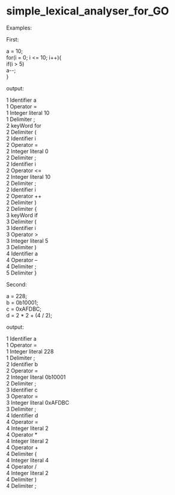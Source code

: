 <h1 class="code-line" data-line-start=0 data-line-end=1 ><a id="simple_lexical_analyser_for_GO_0"></a>simple_lexical_analyser_for_GO</h1>
<p class="has-line-data" data-line-start="2" data-line-end="3">Examples:</p>
<p class="has-line-data" data-line-start="4" data-line-end="5">First:</p>
<p class="has-line-data" data-line-start="6" data-line-end="11">a = 10;<br>
for(i = 0; i &lt;= 10; i++){<br>
if(i &gt; 5)<br>
a--;<br>
}</p>
<p class="has-line-data" data-line-start="12" data-line-end="13">output:</p>
<p class="has-line-data" data-line-start="14" data-line-end="42">1 Identifier a<br>
1 Operator =<br>
1 Integer literal 10<br>
1 Delimiter ;<br>
2 keyWord for<br>
2 Delimiter (<br>
2 Identifier i<br>
2 Operator =<br>
2 Integer literal 0<br>
2 Delimiter ;<br>
2 Identifier i<br>
2 Operator &lt;=<br>
2 Integer literal 10<br>
2 Delimiter ;<br>
2 Identifier i<br>
2 Operator ++<br>
2 Delimiter )<br>
2 Delimiter {<br>
3 keyWord if<br>
3 Delimiter (<br>
3 Identifier i<br>
3 Operator &gt;<br>
3 Integer literal 5<br>
3 Delimiter )<br>
4 Identifier a<br>
4 Operator –<br>
4 Delimiter ;<br>
5 Delimiter }</p>
<p class="has-line-data" data-line-start="43" data-line-end="44">Second:</p>
<p class="has-line-data" data-line-start="45" data-line-end="49">a = 228;<br>
b = 0b10001;<br>
c = 0xAFDBC;<br>
d = 2 * 2 + (4 / 2);</p>
<p class="has-line-data" data-line-start="50" data-line-end="51">output:</p>
<p class="has-line-data" data-line-start="52" data-line-end="76">1 Identifier a<br>
1 Operator =<br>
1 Integer literal 228<br>
1 Delimiter ;<br>
2 Identifier b<br>
2 Operator =<br>
2 Integer literal 0b10001<br>
2 Delimiter ;<br>
3 Identifier c<br>
3 Operator =<br>
3 Integer literal 0xAFDBC<br>
3 Delimiter ;<br>
4 Identifier d<br>
4 Operator =<br>
4 Integer literal 2<br>
4 Operator *<br>
4 Integer literal 2<br>
4 Operator +<br>
4 Delimiter (<br>
4 Integer literal 4<br>
4 Operator /<br>
4 Integer literal 2<br>
4 Delimiter )<br>
4 Delimiter ;</p>
